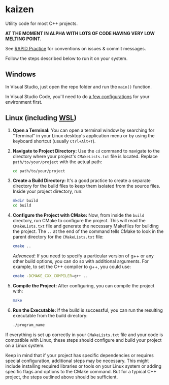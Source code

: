 # kaizen

Utility code for most C++ projects.

**AT THE MOMENT IN ALPHA WITH LOTS OF CODE HAVING VERY LOW MELTING POINT.**

See [RAPID Practice](https://leoheinsaar.blogspot.com/p/rapid-practice.html) for conventions on issues & commit messages.

Follow the steps described below to run it on your system.

## Windows

In Visual Studio, just open the repo folder and run the ```main()``` function.

In Visual Studio Code, you'll need to do [a few configurations](https://www.youtube.com/watch?v=G9gnSGKYIg4) for your environment first.

## Linux (including [WSL](https://learn.microsoft.com/en-us/windows/wsl/install))

1. **Open a Terminal:** You can open a terminal window by searching for "Terminal" in your Linux desktop's application menu or by using the keyboard shortcut (usually `Ctrl+Alt+T`).

2. **Navigate to Project Directory:** Use the `cd` command to navigate to the directory where your project's `CMakeLists.txt` file is located. Replace `path/to/your/project` with the actual path:

   ```bash
   cd path/to/your/project
   ```

3. **Create a Build Directory:** It's a good practice to create a separate directory for the build files to keep them isolated from the source files. Inside your project directory, run:

   ```bash
   mkdir build
   cd build
   ```

4. **Configure the Project with CMake:** Now, from inside the `build` directory, run CMake to configure the project. This will read the `CMakeLists.txt` file and generate the necessary Makefiles for building the project. The `..` at the end of the command tells CMake to look in the parent directory for the `CMakeLists.txt` file:

   ```bash
   cmake ..
   ```

   *Advanced*: If you need to specify a particular version of g++ or any other build options, you can do so with additional arguments. For example, to set the C++ compiler to g++, you could use:

   ```bash
   cmake -DCMAKE_CXX_COMPILER=g++ ..
   ```

5. **Compile the Project:** After configuring, you can compile the project with:

   ```bash
   make
   ```

6. **Run the Executable:** If the build is successful, you can run the resulting executable from the build directory:

   ```bash
   ./program_name
   ```

If everything is set up correctly in your `CMakeLists.txt` file and your code is compatible with Linux, these steps should configure and build your project on a Linux system.

Keep in mind that if your project has specific dependencies or requires special configuration, additional steps may be necessary. This might include installing required libraries or tools on your Linux system or adding specific flags and options to the CMake command. But for a typical C++ project, the steps outlined above should be sufficient.
